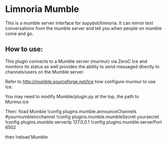 Limnoria Mumble
================

This is a mumble server interface for supybot/limnoria. It can mirror text conversations from
the mumble server and tell you when people on mumble come and go.


How to use:
-----------

This plugin connects to a Mumble server (murmur) via ZeroC Ice and monitors its
status as well provides the ability to send messaged directly to channels/users
on the Mumble server.

Refer to http://mumble.sourceforge.net/Ice how configure murmur to use Ice.

You may need to modify Mumble/plugin.py at the top, the path to Murmur.ice

Then:
!load Mumble
!config plugins.mumble.announceChannels #yourmumbleircchannel
!config plugins.mumble.mumbleSecret yoursecret 
!config plugins.mumble.serverIp 127.0.0.1
!config plugins.mumble.serverPort 6502

then !reload Mumble


